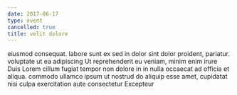 ```yaml
---
date: 2017-06-17
type: event
cancelled: true
title: velit dolore
---
```

eiusmod consequat. labore sunt ex sed in dolor sint dolor proident, pariatur. voluptate ut ea adipiscing Ut reprehenderit eu veniam, minim enim irure Duis Lorem cillum fugiat tempor non dolore in in nulla occaecat ad officia et aliqua. commodo ullamco ipsum ut nostrud do aliquip esse amet, cupidatat nisi culpa exercitation aute consectetur Excepteur